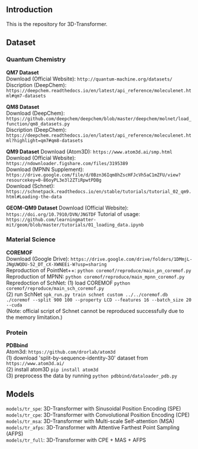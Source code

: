 ## Introduction
This is the repository for 3D-Transformer.    

  
## Dataset
### Quantum Chemistry
**QM7 Dataset**  
Download (Official Website): `http://quantum-machine.org/datasets/ `  
Discription (DeepChem): `https://deepchem.readthedocs.io/en/latest/api_reference/moleculenet.html#qm7-datasets`

**QM8 Dataset**  
Download (DeepChem): `https://github.com/deepchem/deepchem/blob/master/deepchem/molnet/load_function/qm8_datasets.py`   
Discription (DeepChem): `https://deepchem.readthedocs.io/en/latest/api_reference/moleculenet.html?highlight=qm7#qm8-datasets` 


**QM9 Dataset** 
Download (Atom3D): `https://www.atom3d.ai/smp.html`   
Download (Official Website): `https://ndownloader.figshare.com/files/3195389`  
Download (MPNN Supplement): `https://drive.google.com/file/d/0Bzn36Iqm8hZscHFJcVh5aC1mZFU/view?resourcekey=0-86oyPL3e3l2ZTiRpwtPDBg`   
Download (Schnet): `https://schnetpack.readthedocs.io/en/stable/tutorials/tutorial_02_qm9.html#Loading-the-data` 


**GEOM-QM9 Dataset** 
Download (Official Website): `https://doi.org/10.7910/DVN/JNGTDF`
Tutorial of usage: `https://github.com/learningmatter-mit/geom/blob/master/tutorials/01_loading_data.ipynb`  
 

### Material Science  
**COREMOF**  
Download (Google Drive):  `https://drive.google.com/drive/folders/1DMmjL-JNgUWQDU-52_DT_cX-XWNEEi-W?usp=sharing`   
Reproduction of PointNet++: `python coremof/reproduce/main_pn_coremof.py`  
Reproduction of MPNN: `python coremof/reproduce/main_mpnn_coremof.py`  
Repredoction of SchNet: (1) load COREMOF `python coremof/reproduce/main_sch_coremof.py`  
(2) run SchNet `spk_run.py train schnet custom ../../coremof.db ./coremof --split 900 100 --property LCD --features 16 --batch_size 20 --cuda`  
(Note: official script of Schnet cannot be reproduced successfully due to the memory limitation.)  
 

### Protein  
**PDBbind**  
Atom3d: `https://github.com/drorlab/atom3d`  
(1) download 'split-by-sequence-identity-30' dataset from `https://www.atom3d.ai/`  
(2) install atom3D `pip install atom3d`  
(3) preprocess the data by running `python pdbbind/dataloader_pdb.py`  



## Models
`models/tr_spe`: 3D-Transformer with Sinusoidal Position Encoding (SPE)  
`models/tr_cpe`: 3D-Transformer with Convolutional Position Encoding (CPE)    
`models/tr_msa`: 3D-Transformer with Multi-scale Self-attention (MSA)    
`models/tr_afps`: 3D-Transformer with Attentive Farthest Point Sampling (AFPS)    
`models/tr_full`: 3D-Transformer with CPE + MAS + AFPS   

<!---
## Contact 
If you are interested in our work, please cite.   
Any question and collaboration is welcome, please contact [Fang Wu](fw2359@columbia.edu)
-->
